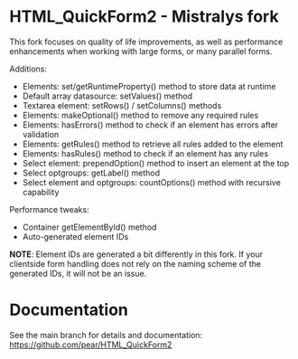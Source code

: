 # HTML_QuickForm2 - Mistralys fork

This fork focuses on quality of life improvements, as well as performance enhancements when working 
with large forms, or many parallel forms. 

Additions:

  * Elements: set/getRuntimeProperty() method to store data at runtime
  * Default array datasource: setValues() method 
  * Textarea element: setRows() / setColumns() methods
  * Elements: makeOptional() method to remove any required rules
  * Elements: hasErrors() method to check if an element has errors after validation
  * Elements: getRules() method to retrieve all rules added to the element
  * Elements: hasRules() method to check if an element has any rules 
  * Select element: prependOption() method to insert an element at the top
  * Select optgroups: getLabel() method
  * Select element and optgroups: countOptions() method with recursive capability

Performance tweaks:

  * Container getElementById() method 
  * Auto-generated element IDs

**NOTE**: Element IDs are generated a bit differently in this fork. If your clientside form 
handling does not rely on the naming scheme of the generated IDs, it will not be an issue.


# Documentation

See the main branch for details and documentation: https://github.com/pear/HTML_QuickForm2

